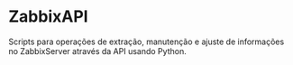 # ZabbixAPI
Scripts para operações de extração, manutenção e ajuste de informações no ZabbixServer através da API usando Python.
